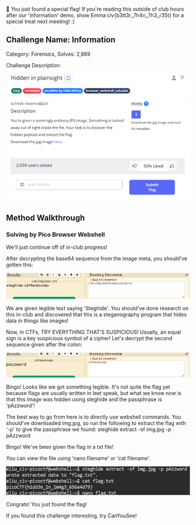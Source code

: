 🐣 You just found a special flag!
If you're reading this outside of club hours after our 'information' demo, show Emma civ{b3tt3r_7h4n_7h3_r35t} for a special treat next meeting! :)

## Challenge Name: Information
Category: Forensics, 
Solves: 2,669

Challenge Description: 
![img](<https://github.com/eliu-civ/CIV-CTF-Writeups-/blob/main/PicoGym/Easy/Images/Screenshot%202025-10-22%20161300.png>)

## Method Walkthrough 
### Solving by Pico Browser Webshell

We'll just continue off of in-club progress! 

After decrypting the base64 sequence from the image meta, you should've gotten this:

![img](<https://github.com/eliu-civ/CIV-CTF-Writeups-/blob/main/PicoGym/Easy/Images/Screenshot%202025-10-22%20162140.png>)

We are given legible text saying 'Steghide'. You should've done research on this in-club and discovered that this is a steganography program that hides data in things like images! 

Now, in CTFs, TRY EVERYTHING THAT'S SUSPICIOUS! 
Usually, an equal sign is a key suspicious symbol of a cipher! Let's decrypt the second sequence given after the colon:

![img](<https://github.com/eliu-civ/CIV-CTF-Writeups-/blob/main/PicoGym/Easy/Images/Screenshot%202025-10-22%20162544.png>)

Bingo! Looks like we got something legible. It's not quite the flag yet because flags are usually written in leet speak, but what we know now is that this image was hidden using steghide and the passphrase is 'pAzzword'!

The best way to go from here is to directly use webshell commands. 
You should've downloaded img.jpg, so run the following to extract the flag with '-p' to give the passphrase we found:
steghide extract -sf img.jpg -p pAzzword

Bingo! We've been given the flag in a txt file!

You can view the file using 'nano filename' or 'cat filename'. 

![img](<https://github.com/eliu-civ/CIV-CTF-Writeups-/blob/main/PicoGym/Easy/Images/Screenshot%202025-10-22%20163713.png>)

Congrats! You just found the flag! 

If you found this challenge interesting, try CanYouSee!









